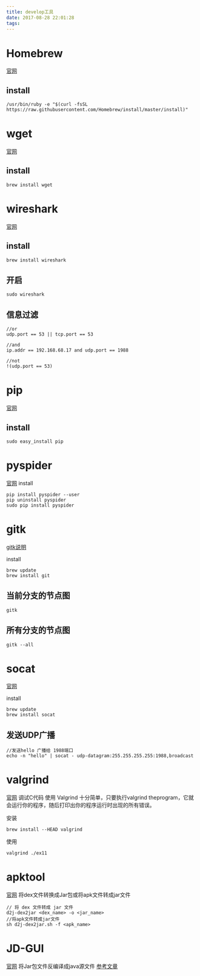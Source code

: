 ```yaml
---
title: develop工具
date: 2017-08-28 22:01:28
tags:
---
```


# Homebrew
[官网](https://brew.sh/)
## install 
```
/usr/bin/ruby -e "$(curl -fsSL https://raw.githubusercontent.com/Homebrew/install/master/install)"

```
# wget
[官网](http://www.gnu.org/software/wget/)
## install
```
brew install wget
```
# wireshark
[官网](https://www.wireshark.org/)
## install
```
brew install wireshark
```
## 开启
```
sudo wireshark
```
## 信息过滤
```
//or
udp.port == 53 || tcp.port == 53

//and
ip.addr == 192.168.68.17 and udp.port == 1988

//not
!(udp.port == 53)
```


# pip
[官网](https://github.com/pypa/pip)
## install
```
sudo easy_install pip
```

# pyspider
[官网](http://www.pyspider.cn/book/pyspider/pyspider-Quickstart-2.html)
install 
```
pip install pyspider --user
pip uninstall pyspider
sudo pip install pyspider
```

# gitk
[gitk说明](https://git-scm.com/book/zh/v2/Appendix-A%3A-%E5%85%B6%E5%AE%83%E7%8E%AF%E5%A2%83%E4%B8%AD%E7%9A%84-Git-%E5%9B%BE%E5%BD%A2%E7%95%8C%E9%9D%A2)

install
```
brew update
brew install git
```
## 当前分支的节点图
```
gitk
```
## 所有分支的节点图
```
gitk --all
```

# socat
[官网](http://www.dest-unreach.org/socat/)

install
```
brew update
brew install socat
```

## 发送UDP广播
```
//发送hello 广播给 1988端口
echo -n "hello" | socat - udp-datagram:255.255.255.255:1988,broadcast
```

# valgrind
[官网](http://valgrind.org/)
调试C代码
使用 Valgrind 十分简单，只要执行valgrind theprogram，它就会运行你的程序，随后打印出你的程序运行时出现的所有错误。


安装
```
brew install --HEAD valgrind

```

使用
```
valgrind ./ex11
```

# apktool
[官网](https://github.com/pxb1988/dex2jar)
将dex文件转换成Jar包或将apk文件转成jar文件
```
// 将 dex 文件转成 jar 文件
d2j-dex2jar <dex_name> -o <jar_name>
//将apk文件转成jar文件
sh d2j-dex2jar.sh -f <apk_name>
```

# JD-GUI
[官网](http://jd.benow.ca/)
将Jar包文件反编译成java源文件
[参考文章](https://www.jianshu.com/p/2bbe7112f940)